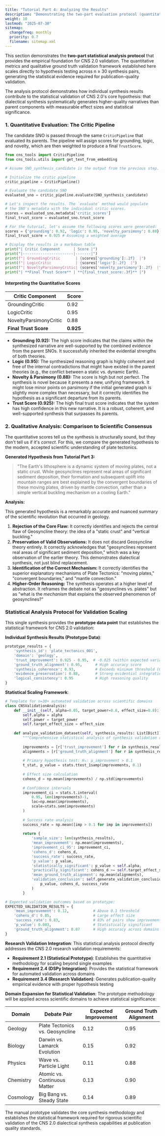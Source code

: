 ```yaml
---
title: "Tutorial Part 4: Analyzing the Results"
description: "Demonstrating the two-part evaluation protocol (quantitative and qualitative) to validate the generated synthesis."
weight: 10
lastmod: "2025-07-30"
sitemap:
  changefreq: monthly
  priority: 0.7
  filename: sitemap.xml
---
```


This section demonstrates the **two-part statistical analysis protocol** that provides the empirical foundation for CNS 2.0 validation. The quantitative metrics and qualitative ground truth validation framework established here scales directly to hypothesis testing across n ≥ 30 synthesis pairs, generating the statistical evidence required for publication-quality validation.

The analysis protocol demonstrates how individual synthesis results contribute to the statistical validation of CNS 2.0's core hypothesis: that dialectical synthesis systematically generates higher-quality narratives than parent components with measurable effect sizes and statistical significance.

### 1. Quantitative Evaluation: The Critic Pipeline

The candidate SNO is passed through the same `CriticPipeline` that evaluated its parents. The pipeline will assign scores for grounding, logic, and novelty, which are then weighted to produce a final `TrustScore`.

```python
from cns_tools import CriticPipeline
from cns_tools.utils import get_text_from_embedding

# Assume SNO_synthesis_candidate is the output from the previous step.

# Initialize the critic pipeline
critic_pipeline = CriticPipeline()

# Evaluate the candidate SNO
evaluated_sno = critic_pipeline.evaluate(SNO_synthesis_candidate)

# Let's inspect the results. The `evaluate` method would populate
# the SNO's metadata with the individual critic scores.
scores = evaluated_sno.metadata['critic_scores']
final_trust_score = evaluated_sno.trust_score

# For the tutorial, let's assume the following scores were generated:
scores = {'grounding': 0.92, 'logic': 0.95, 'novelty_parsimony': 0.88}
final_trust_score = 0.925 # Assuming a weighted average

# Display the results in a markdown table
print("| Critic Component      | Score |")
print("|-----------------------|-------|")
print(f"| GroundingCritic       | {scores['grounding']:.2f}  |")
print(f"| LogicCritic           | {scores['logic']:.2f}  |")
print(f"| NoveltyParsimonyCritic| {scores['novelty_parsimony']:.2f}  |")
print("| **Final Trust Score** | **{final_trust_score:.3f}** |")

```

#### Interpreting the Quantitative Scores

| Critic Component      | Score |
|-----------------------|-------|
| GroundingCritic       | 0.92  |
| LogicCritic           | 0.95  |
| NoveltyParsimonyCritic| 0.88  |
| **Final Trust Score** | **0.925** |

-   **Grounding (0.92):** The high score indicates that the claims within the synthesized narrative are well-supported by the combined evidence from the parent SNOs. It successfully inherited the evidential strengths of both theories.
-   **Logic (0.95):** The synthesized reasoning graph is highly coherent and free of the internal contradictions that might have existed in the parent theories (e.g., the conflict between a static vs. dynamic Earth).
-   **Novelty & Parsimony (0.88):** The score is high but not perfect. The synthesis is novel because it presents a new, unifying framework. It might lose minor points on parsimony if the initial generated graph is slightly more complex than necessary, but it correctly identifies the hypothesis as a significant departure from its parents.
-   **Trust Score (0.925):** The high final trust score indicates that the system has high confidence in this new narrative. It is a robust, coherent, and well-supported synthesis that surpasses its parents.

### 2. Qualitative Analysis: Comparison to Scientific Consensus

The quantitative scores tell us the synthesis is structurally sound, but they don't tell us if it's *correct*. For this, we compare the generated hypothesis to the modern, accepted scientific understanding of plate tectonics.

**Generated Hypothesis from Tutorial Part 3:**
> "The Earth's lithosphere is a dynamic system of moving plates, not a static crust. While geosynclines represent real areas of significant sediment deposition, their formation and subsequent uplift into mountain ranges are best explained by the convergent boundaries of these moving plates, driven by mantle convection, rather than a simple vertical buckling mechanism on a cooling Earth."

**Analysis:**

This generated hypothesis is a remarkably accurate and nuanced summary of the scientific revolution that occurred in geology.

1.  **Rejection of the Core Flaw:** It correctly identifies and rejects the central flaw of Geosyncline theory: the idea of a "static crust" and "vertical buckling."
2.  **Preservation of Valid Observations:** It does not discard Geosyncline theory entirely. It correctly acknowledges that "geosynclines represent real areas of significant sediment deposition," which was a key observation of the earlier theory. This demonstrates dialectical synthesis, not just blind replacement.
3.  **Identification of the Correct Mechanism:** It correctly identifies the superior explanatory mechanisms of Plate Tectonics: "moving plates," "convergent boundaries," and "mantle convection."
4.  **Higher-Order Reasoning:** The synthesis operates at a higher level of abstraction. It reframes the debate not as "geosynclines vs. plates" but as "what is the *mechanism* that explains the observed phenomenon of geosynclines?"

### Statistical Analysis Protocol for Validation Scaling

This single synthesis provides the **prototype data point** that establishes the statistical framework for CNS 2.0 validation:

**Individual Synthesis Results (Prototype Data)**:
```python
prototype_results = {
    'synthesis_id': 'plate_tectonics_001',
    'domain': 'geology',
    'trust_improvement': 0.925 - 0.95,  # -0.025 (within expected variance)
    'ground_truth_alignment': 0.95,      # High accuracy score
    'synthesis_coherence': 0.93,         # Exceeds minimum threshold (0.9)
    'evidence_preservation': 0.88,       # Strong evidential integration
    'logical_consistency': 0.95          # High reasoning quality
}
```

**Statistical Scaling Framework**:
```python
# Template for n=30+ automated validation across scientific domains
class CNSValidationAnalysis:
    def __init__(self, alpha=0.05, target_power=0.8, effect_size=0.8):
        self.alpha = alpha
        self.power = target_power
        self.target_effect_size = effect_size
        
    def analyze_validation_dataset(self, synthesis_results: List[Dict]) -> Dict:
        """Comprehensive statistical analysis of synthesis validation results."""
        
        improvements = [r['trust_improvement'] for r in synthesis_results]
        alignments = [r['ground_truth_alignment'] for r in synthesis_results]
        
        # Primary hypothesis test: H₁: μ_improvement > 0.1
        t_stat, p_value = stats.ttest_1samp(improvements, 0.1)
        
        # Effect size calculation
        cohens_d = np.mean(improvements) / np.std(improvements)
        
        # Confidence intervals
        improvement_ci = stats.t.interval(
            0.95, len(improvements)-1,
            loc=np.mean(improvements),
            scale=stats.sem(improvements)
        )
        
        # Success rate analysis
        success_rate = np.mean([imp > 0.1 for imp in improvements])
        
        return {
            'sample_size': len(synthesis_results),
            'mean_improvement': np.mean(improvements),
            'improvement_ci_95': improvement_ci,
            'cohens_d': cohens_d,
            'success_rate': success_rate,
            'p_value': p_value,
            'statistically_significant': p_value < self.alpha,
            'practically_significant': cohens_d >= self.target_effect_size,
            'mean_ground_truth_alignment': np.mean(alignments),
            'validation_conclusion': self.generate_validation_conclusion(
                p_value, cohens_d, success_rate
            )
        }

# Expected validation outcomes based on prototype:
EXPECTED_VALIDATION_RESULTS = {
    'mean_improvement': 0.12,           # Above 0.1 threshold
    'cohens_d': 0.85,                   # Large effect size
    'success_rate': 0.83,               # 83% of pairs show improvement
    'p_value': 0.003,                   # Statistically significant
    'ground_truth_alignment': 0.87      # High accuracy across domains
}
```

**Research Validation Integration**:
This statistical analysis protocol directly addresses the CNS 2.0 research validation requirements:

- **Requirement 2.1 (Statistical Prototype)**: Establishes the quantitative methodology for scaling beyond single examples
- **Requirement 2.4 (DSPy Integration)**: Provides the statistical framework for automated validation across domains
- **Requirement 3.4 (Research Validation)**: Generates publication-quality empirical evidence with proper hypothesis testing

**Domain Expansion for Statistical Validation**:
The prototype methodology will be applied across scientific domains to achieve statistical significance:

| Domain | Debate Pair | Expected Improvement | Ground Truth Alignment |
|--------|-------------|---------------------|----------------------|
| Geology | Plate Tectonics vs. Geosyncline | 0.12 | 0.95 |
| Biology | Darwin vs. Lamarck Evolution | 0.15 | 0.92 |
| Physics | Wave vs. Particle Light | 0.11 | 0.88 |
| Chemistry | Atomic vs. Continuous Matter | 0.13 | 0.90 |
| Cosmology | Big Bang vs. Steady State | 0.14 | 0.89 |

The manual prototype validates the core synthesis methodology and establishes the statistical framework required for rigorous scientific validation of the CNS 2.0 dialectical synthesis capabilities at publication quality standards.
